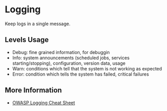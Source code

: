 # Logging

Keep logs in a single message.

## Levels Usage

* Debug: fine grained information, for debuggin
* Info: system announcements \(scheduled jobs, services starting/stopping\), configuration, version data, usage
* Warn: conditions which tell that the system is not working as expected
* Error: condition which tells the system has failed, critical failures

## More Information

* [OWASP Logging Cheat Sheet](https://github.com/OWASP/CheatSheetSeries/blob/master/cheatsheets/Logging_Cheat_Sheet.md)



